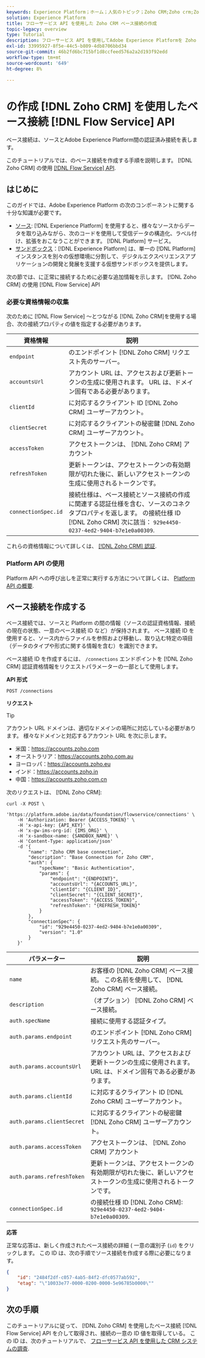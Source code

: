 ```yaml
---
keywords: Experience Platform；ホーム；人気のトピック；Zoho CRM;Zoho crm;Zoho;zoho
solution: Experience Platform
title: フローサービス API を使用した Zoho CRM ベース接続の作成
topic-legacy: overview
type: Tutorial
description: フローサービス API を使用してAdobe Experience Platformを Zoho CRM に接続する方法を説明します。
exl-id: 33995927-8f5e-44c5-b809-4db8706bbd34
source-git-commit: 46b2fd6bc715bf1d8ccfeed576a2a2d193f92edd
workflow-type: tm+mt
source-wordcount: '649'
ht-degree: 8%

---
```


# の作成 [!DNL Zoho CRM] を使用したベース接続 [!DNL Flow Service] API

ベース接続は、ソースとAdobe Experience Platform間の認証済み接続を表します。

このチュートリアルでは、のベース接続を作成する手順を説明します。 [!DNL Zoho CRM] の使用 [[!DNL Flow Service] API](https://www.adobe.io/experience-platform-apis/references/flow-service/).

## はじめに

このガイドでは、Adobe Experience Platform の次のコンポーネントに関する十分な知識が必要です。

* [ソース](../../../../home.md): [!DNL Experience Platform] を使用すると、様々なソースからデータを取り込みながら、次のコードを使用して受信データの構造化、ラベル付け、拡張をおこなうことができます。 [!DNL Platform] サービス。
* [サンドボックス](../../../../../sandboxes/home.md)：[!DNL Experience Platform] は、単一の [!DNL Platform] インスタンスを別々の仮想環境に分割して、デジタルエクスペリエンスアプリケーションの開発と発展を支援する仮想サンドボックスを提供します。

次の節では、に正常に接続するために必要な追加情報を示します。 [!DNL Zoho CRM] の使用 [!DNL Flow Service] API

### 必要な資格情報の収集

次のために [!DNL Flow Service] ～とつながる [!DNL Zoho CRM]を使用する場合、次の接続プロパティの値を指定する必要があります。

| 資格情報 | 説明 |
| --- | --- |
| `endpoint` | のエンドポイント [!DNL Zoho CRM] リクエスト先のサーバー。 |
| `accountsUrl` | アカウント URL は、アクセスおよび更新トークンの生成に使用されます。 URL は、ドメイン固有である必要があります。 |
| `clientId` | に対応するクライアント ID [!DNL Zoho CRM] ユーザーアカウント。 |
| `clientSecret` | に対応するクライアントの秘密鍵 [!DNL Zoho CRM] ユーザーアカウント。 |
| `accessToken` | アクセストークンは、 [!DNL Zoho CRM] アカウント |
| `refreshToken` | 更新トークンは、アクセストークンの有効期限が切れた後に、新しいアクセストークンの生成に使用されるトークンです。 |
| `connectionSpec.id` | 接続仕様は、ベース接続とソース接続の作成に関連する認証仕様を含む、ソースのコネクタプロパティを返します。 の接続仕様 ID [!DNL Zoho CRM] 次に該当： `929e4450-0237-4ed2-9404-b7e1e0a00309`. |

これらの資格情報について詳しくは、 [[!DNL Zoho CRM] 認証](https://www.zoho.com/crm/developer/docs/api/v2/oauth-overview.html).

### Platform API の使用

Platform API への呼び出しを正常に実行する方法について詳しくは、 [Platform API の概要](../../../../../landing/api-guide.md).

## ベース接続を作成する

ベース接続では、ソースと Platform の間の情報（ソースの認証資格情報、接続の現在の状態、一意のベース接続 ID など）が保持されます。 ベース接続 ID を使用すると、ソース内からファイルを参照および移動し、取り込む特定の項目（データのタイプや形式に関する情報を含む）を識別できます。

ベース接続 ID を作成するには、 `/connections` エンドポイントを [!DNL Zoho CRM] 認証資格情報をリクエストパラメーターの一部として使用します。

**API 形式**

```https
POST /connections
```

**リクエスト**

>[!TIP]
>
>アカウント URL ドメインは、適切なドメインの場所に対応している必要があります。 様々なドメインと対応するアカウント URL を次に示します。<ul><li>米国：https://accounts.zoho.com</li><li>オーストラリア：https://accounts.zoho.com.au</li><li>ヨーロッパ：https://accounts.zoho.eu</li><li>インド：https://accounts.zoho.in</li><li>中国：https://accounts.zoho.com.cn</li></ul>

次のリクエストは、 [!DNL Zoho CRM]:

```shell
curl -X POST \
    'https://platform.adobe.io/data/foundation/flowservice/connections' \
    -H 'Authorization: Bearer {ACCESS_TOKEN}' \
    -H 'x-api-key: {API_KEY}' \
    -H 'x-gw-ims-org-id: {IMS_ORG}' \
    -H 'x-sandbox-name: {SANDBOX_NAME}' \
    -H 'Content-Type: application/json'
    -d '{
        "name": "Zoho CRM base connection",
        "description": "Base Connection for Zoho CRM",
        "auth": {
            "specName": "Basic Authentication",
            "params": {
                "endpoint": "{ENDPOINT}",
                "accountsUrl": "{ACCOUNTS_URL}",
                "clientId": "{CLIENT_ID}",
                "clientSecret": "{CLIENT_SECRET}",
                "accessToken": "{ACCESS_TOKEN}",
                "refreshToken": "{REFRESH_TOKEN}"
            }
        },
        "connectionSpec": {
            "id": "929e4450-0237-4ed2-9404-b7e1e0a00309",
            "version": "1.0"
        }
    }'
```

| パラメーター | 説明 |
| --- | --- |
| `name` | お客様の [!DNL Zoho CRM] ベース接続。 この名前を使用して、 [!DNL Zoho CRM] ベース接続。 |
| `description` | （オプション） [!DNL Zoho CRM] ベース接続。 |
| `auth.specName` | 接続に使用する認証タイプ。 |
| `auth.params.endpoint` | のエンドポイント [!DNL Zoho CRM] リクエスト先のサーバー。 |
| `auth.params.accountsUrl` | アカウント URL は、アクセスおよび更新トークンの生成に使用されます。 URL は、ドメイン固有である必要があります。 |
| `auth.params.clientId` | に対応するクライアント ID [!DNL Zoho CRM] ユーザーアカウント。 |
| `auth.params.clientSecret` | に対応するクライアントの秘密鍵 [!DNL Zoho CRM] ユーザーアカウント。 |
| `auth.params.accessToken` | アクセストークンは、 [!DNL Zoho CRM] アカウント |
| `auth.params.refreshToken` | 更新トークンは、アクセストークンの有効期限が切れた後に、新しいアクセストークンの生成に使用されるトークンです。 |
| `connectionSpec.id` | の接続仕様 ID [!DNL Zoho CRM]: `929e4450-0237-4ed2-9404-b7e1e0a00309`. |

**応答**

正常な応答は、新しく作成されたベース接続の詳細 ( 一意の識別子 (`id`) をクリックします。 この ID は、次の手順でソース接続を作成する際に必要になります。

```json
{
    "id": "2484f2df-c057-4ab5-84f2-dfc0577ab592",
    "etag": "\"10033e77-0000-0200-0000-5e96785b0000\""
}
```

## 次の手順

このチュートリアルに従って、 [!DNL Zoho CRM] を使用したベース接続 [!DNL Flow Service] API を介して取得され、接続の一意の ID 値を取得している。 この ID は、次のチュートリアルで、 [フローサービス API を使用した CRM システムの調査](../../explore/crm.md).

